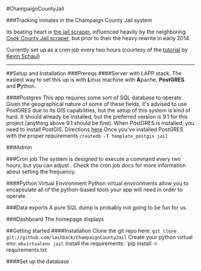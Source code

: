 #ChampaignCountyJail

###Tracking inmates in the Champaign County Jail system

Its beating heart is [the jail scraper](https://github.com/lashback/ChampaignCountyJail/blob/master/jail/apps/prisoners/management/commands/champaign_jail_scrape.py), influenced heavily by the neighboring [Cook County Jail scraper](https://github.com/sc3/cookcountyjail), but prior to their the heavy rewrite in early 2014.

Currently set up as a cron job every two hours (courtesy of the [tutorial](http://kevin.schaul.io/2011/11/07/tutorial-web-scraping-with-django/) by [Kevin Schaul](https://github.com/kevinschaul))

---
##Setup and Installation
###Prereqs
####Server with LAPP stack.
The easiest way to set this up is with **L**inux machine with **A**pache, **PostGRES** and **P**ython.

####Postgres
This app requires some sort of SQL database to operate. Given the geographical nature of some of these fields, it's advised to use PostGRES due to its GIS capabilities, but the setup of this system is kind of hard. It should already be installed, but the preferred version is 9.1 for this project (anything above 9.1 should be fine).
When PostGRES is installed, you need to install PostGIS. Directions [here](https://docs.djangoproject.com/en/dev/ref/contrib/gis/install/postgis/)
Once you've installed PostGRES with the proper requirements
`createdb -T template_postgis jail`


###Admin

###Cron job
The system is designed to execute a command every two hours, but you can adjust . Check the cron job docs for more information about setting the frequency. 

####Python Virtual Environment
Python virtual environments allow you to encapsulate all of the python-based tools your app will need in order to operate. 


###Data exports
A pure SQL dump is probably not going to be fun for us. 

###Dashboard
The homepage displays 

##Getting started
####Installation
Clone the git repo here:
`git clone git://github.com/lashback/ChampaignCountyJail`
Create your python virtual env:
`mkvirtualenv jail`
Install the requirements: 
`pip install -r requirements.txt

####Set up the database







